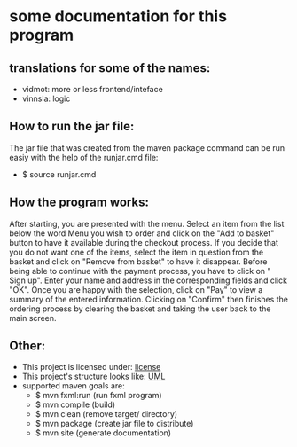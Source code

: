 # some documentation for this program


## translations for some of the names:
- vidmot: more or less frontend/inteface
- vinnsla: logic


## How to run the jar file:
The jar file that was created from the maven package
command can be run easiy with the help of the runjar.cmd
file:

- $ source runjar.cmd

## How the program works:
After starting, you are presented with the menu. Select
an item from the list below the word Menu you wish to
order and click on the "Add to basket"
button to have it available during the checkout process.
If you decide that you do not want one of the items, select
the item in question from the basket and click on "Remove
from basket" to have it disappear. Before being able to
continue with the payment process, you have to click on "
Sign up". Enter your name and address in the corresponding
fields and click "OK". Once you are happy with the selection,
click on "Pay" to view a summary of the entered information.
Clicking on "Confirm" then finishes the ordering process by
clearing the basket and taking the user back to the main
screen.


## Other:
- This project is licensed under: [license](LICENSE.md)
- This project's structure looks like: [UML](classDiagram.jpg)
- supported maven goals are:
   - $ mvn fxml:run (run fxml program)
   - $ mvn compile (build)
   - $ mvn clean (remove target/ directory)
   - $ mvn package (create jar file to distribute)
   - $ mvn site (generate documentation)
